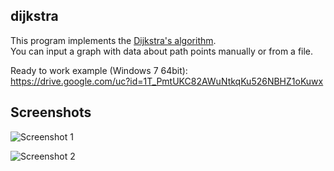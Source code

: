 ## dijkstra

This program implements the [Dijkstra's algorithm](https://en.wikipedia.org/wiki/Dijkstra%27s_algorithm).  
You can input a graph with data about path points manually or from a file.

Ready to work example (Windows 7 64bit):  
https://drive.google.com/uc?id=1T_PmtUKC82AWuNtkqKu526NBHZ1oKuwx


## Screenshots

![Screenshot 1](https://drive.google.com/uc?id=1B9LcrDx2OkqEz5TIEGSFjFwtKKMdy2Nt)

![Screenshot 2](https://drive.google.com/uc?id=125hZfVDR10vG9vQnFemUkZ5ZY8c4_ole)


